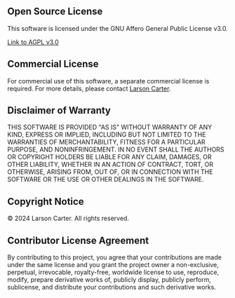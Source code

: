 ## Open Source License

This software is licensed under the GNU Affero General Public License v3.0.

[Link to AGPL v3.0](https://www.gnu.org/licenses/agpl-3.0.html)

## Commercial License

For commercial use of this software, a separate commercial license is required. For more details, please contact [Larson Carter](mailto:larsoncarter72404@gmail.com).

## Disclaimer of Warranty

THIS SOFTWARE IS PROVIDED "AS IS" WITHOUT WARRANTY OF ANY KIND, EXPRESS OR IMPLIED, INCLUDING BUT NOT LIMITED TO THE WARRANTIES OF MERCHANTABILITY, FITNESS FOR A PARTICULAR PURPOSE, AND NONINFRINGEMENT. IN NO EVENT SHALL THE AUTHORS OR COPYRIGHT HOLDERS BE LIABLE FOR ANY CLAIM, DAMAGES, OR OTHER LIABILITY, WHETHER IN AN ACTION OF CONTRACT, TORT, OR OTHERWISE, ARISING FROM, OUT OF, OR IN CONNECTION WITH THE SOFTWARE OR THE USE OR OTHER DEALINGS IN THE SOFTWARE.

## Copyright Notice

© 2024 Larson Carter. All rights reserved.

## Contributor License Agreement

By contributing to this project, you agree that your contributions are made under the same license and you grant the project owner a non-exclusive, perpetual, irrevocable, royalty-free, worldwide license to use, reproduce, modify, prepare derivative works of, publicly display, publicly perform, sublicense, and distribute your contributions and such derivative works.

